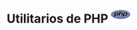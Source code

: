 
<h1 align="center">Utilitarios de PHP <img height="40" width="45" src="https://github.com/devicons/devicon/blob/master/icons/php/php-original.svg"></h1>
